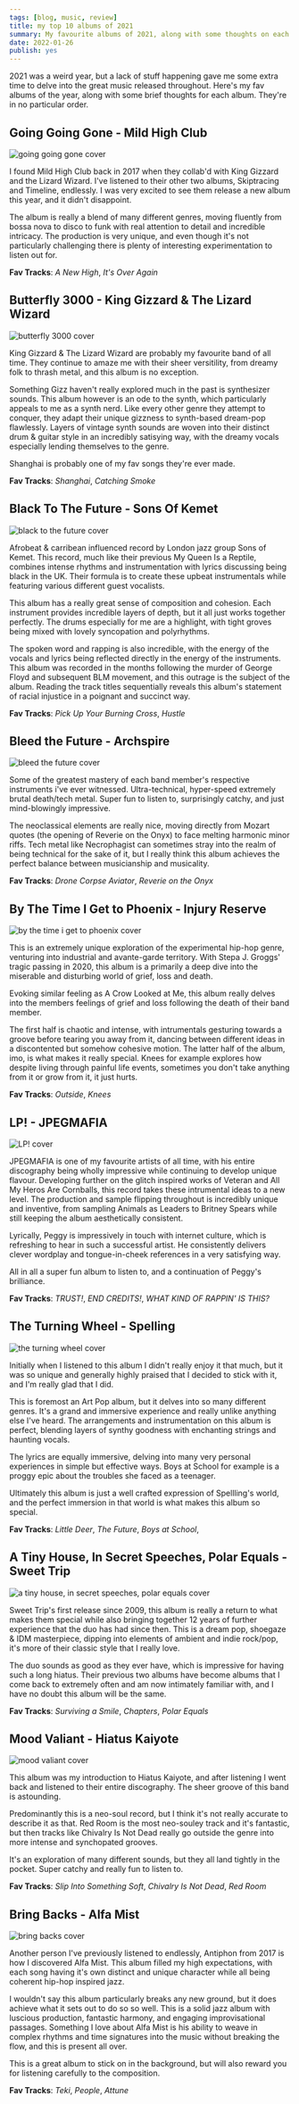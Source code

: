 ```yaml
---
tags: [blog, music, review]
title: my top 10 albums of 2021
summary: My favourite albums of 2021, along with some thoughts on each album.
date: 2022-01-26
publish: yes
---
```

2021 was a weird year, but a lack of stuff happening gave me some extra time to delve into the great music released throughout. Here's my fav albums of the year, along with some brief thoughts for each album. They're in no particular order.

## Going Going Gone - Mild High Club

![going going gone cover](images/top-10-albums-2021/going-going-gone.jpg)

I found Mild High Club back in 2017 when they collab'd with King Gizzard and the Lizard Wizard.
I've listened to their other two albums, Skiptracing and Timeline, endlessly.
I was very excited to see them release a new album this year, and it didn't disappoint.

The album is really a blend of many different genres, moving fluently from bossa nova to disco to funk with real attention to detail and incredible intricacy.
The production is very unique, and even though it's not particularly challenging there is plenty of interesting experimentation to listen out for.

**Fav Tracks**: *A New High*, *It's Over Again*

## Butterfly 3000 - King Gizzard & The Lizard Wizard

![butterfly 3000 cover](images/top-10-albums-2021/butterfly-3000.jpg)

King Gizzard & The Lizard Wizard are probably my favourite band of all time. They continue to amaze me with their sheer versitility, from dreamy folk to thrash metal, and this album is no exception.

Something Gizz haven't really explored much in the past is synthesizer sounds. This album however is an ode to the synth, which particularly appeals to me as a synth nerd.
Like every other genre they attempt to conquer, they adapt their unique gizzness to synth-based dream-pop flawlessly.
Layers of vintage synth sounds are woven into their distinct drum & guitar style in an incredibly satisying way, with the dreamy vocals especially lending themselves to the genre.

Shanghai is probably one of my fav songs they're ever made.

**Fav Tracks**: *Shanghai*, *Catching Smoke*

## Black To The Future - Sons Of Kemet

![black to the future cover](images/top-10-albums-2021/black-to-the-future.jpg)

Afrobeat & carribean influenced record by London jazz group Sons of Kemet. This record, much like their previous My Queen Is a Reptile, combines intense rhythms and instrumentation with lyrics discussing being black in the UK. Their formula is to create these upbeat instrumentals while featuring various different guest vocalists.

This album has a really great sense of composition and cohesion. Each instrument provides incredible layers of depth, but it all just works together perfectly. The drums especially for me are a highlight, with tight groves being mixed with lovely syncopation and polyrhythms.

The spoken word and rapping is also incredible, with the energy of the vocals and lyrics being reflected directly in the energy of the instruments. This album was recorded in the months following the murder of George Floyd and subsequent BLM movement, and this outrage is the subject of the album. Reading the track titles sequentially reveals this album's statement of racial injustice in a poignant and succinct way.

**Fav Tracks**: *Pick Up Your Burning Cross*, *Hustle*

## Bleed the Future - Archspire

![bleed the future cover](images/top-10-albums-2021/bleed-the-future.jpg)

Some of the greatest mastery of each band member's respective instruments i've ever witnessed. Ultra-technical, hyper-speed extremely brutal death/tech metal. Super fun to listen to, surprisingly catchy, and just mind-blowingly impressive.

The neoclassical elements are really nice, moving directly from Mozart quotes (the opening of Reverie on the Onyx) to face melting harmonic minor riffs.
Tech metal like Necrophagist can sometimes stray into the realm of being technical for the sake of it, but I really think this album achieves the perfect balance between musicianship and musicality.

**Fav Tracks**: *Drone Corpse Aviator*, *Reverie on the Onyx*

## By The Time I Get to Phoenix - Injury Reserve

![by the time i get to phoenix cover](images/top-10-albums-2021/by-the-time-i-get-to-phoenix.jpg)

This is an extremely unique exploration of the experimental hip-hop genre, venturing into industrial and avante-garde territory.
With Stepa J. Groggs' tragic passing in 2020, this album is a primarily a deep dive into the miserable and disturbing world of grief, loss and death.

Evoking similar feeling as A Crow Looked at Me, this album really delves into the members feelings of grief and loss following the death of their band member.

The first half is chaotic and intense, with intrumentals gesturing towards a groove before tearing you away from it, dancing between different ideas in a discontented but somehow cohesive motion.
The latter half of the album, imo, is what makes it really special. Knees for example explores how despite living through painful life events, sometimes you don't take anything from it or grow from it, it just hurts.

**Fav Tracks**: *Outside*, *Knees*

## LP! - JPEGMAFIA

![LP! cover](images/top-10-albums-2021/LP!.jpg)

JPEGMAFIA is one of my favourite artists of all time, with his entire discography being wholly impressive while continuing to develop unique flavour.
Developing further on the glitch inspired works of Veteran and All My Heros Are Cornballs, this record takes these intrumental ideas to a new level.
The production and sample flipping throughout is incredibly unique and inventive, from sampling Animals as Leaders to Britney Spears while still keeping the album aesthetically consistent.

Lyrically, Peggy is impressively in touch with internet culture, which is refreshing to hear in such a successful artist.
He consistently delivers clever wordplay and tongue-in-cheek references in a very satisfying way.

All in all a super fun album to listen to, and a continuation of Peggy's brilliance.

**Fav Tracks**: *TRUST!*, *END CREDITS!*, *WHAT KIND OF RAPPIN' IS THIS?*

## The Turning Wheel - Spelling

![the turning wheel cover](images/top-10-albums-2021/the-turning-wheel.jpg)

Initially when I listened to this album I didn't really enjoy it that much, but it was so unique and generally highly praised that I decided to stick with it, and I'm really glad that I did.

This is foremost an Art Pop album, but it delves into so many different genres.
It's a grand and immersive experience and really unlike anything else I've heard.
The arrangements and instrumentation on this album is perfect, blending layers of synthy goodness with enchanting strings and haunting vocals.

The lyrics are equally immersive, delving into many very personal experiences in simple but effective ways.
Boys at School for example is a proggy epic about the troubles she faced as a teenager.

Ultimately this album is just a well crafted expression of Spellling's world, and the perfect immersion in that world is what makes this album so special.

**Fav Tracks**: *Little Deer*, *The Future*, *Boys at School*, 

## A Tiny House, In Secret Speeches, Polar Equals - Sweet Trip

![a tiny house, in secret speeches, polar equals cover](images/top-10-albums-2021/a-tiny-house-in-secret-speeches-polar-equals.jpg)

Sweet Trip's first release since 2009, this album is really a return to what makes them special while also bringing together 12 years of further experience that the duo has had since then.
This is a dream pop, shoegaze & IDM masterpiece, dipping into elements of ambient and indie rock/pop, it's more of their classic style that I really love.

The duo sounds as good as they ever have, which is impressive for having such a long hiatus.
Their previous two albums have become albums that I come back to extremely often and am now intimately familiar with, and I have no doubt this album will be the same.

**Fav Tracks**: *Surviving a Smile*, *Chapters*, *Polar Equals*

## Mood Valiant - Hiatus Kaiyote

![mood valiant cover](images/top-10-albums-2021/mood-valiant.jpg)

This album was my introduction to Hiatus Kaiyote, and after listening I went back and listened to their entire discography. The sheer groove of this band is astounding.

Predominantly this is a neo-soul record, but I think it's not really accurate to describe it as that. Red Room is the most neo-souley track and it's fantastic, but then tracks like Chivalry Is Not Dead really go outside the genre into more intense and synchopated grooves.

It's an exploration of many different sounds, but they all land tightly in the pocket.
Super catchy and really fun to listen to.

**Fav Tracks**: *Slip Into Something Soft*, *Chivalry Is Not Dead*, *Red Room*

## Bring Backs - Alfa Mist

![bring backs cover](images/top-10-albums-2021/bring-backs.jpg)

Another person I've previously listened to endlessly, Antiphon from 2017 is how I discovered Alfa Mist.
This album filled my high expectations, with each song having it's own distinct and unique character while all being coherent hip-hop inspired jazz.

I wouldn't say this album particularly breaks any new ground, but it does achieve what it sets out to do so so well.
This is a solid jazz album with luscious production, fantastic harmony, and engaging improvisational passages.
Something I love about Alfa Mist is his ability to weave in complex rhythms and time signatures into the music without breaking the flow, and this is present all over.

This is a great album to stick on in the background, but will also reward you for listening carefully to the composition.

**Fav Tracks**: *Teki*, *People*, *Attune*
